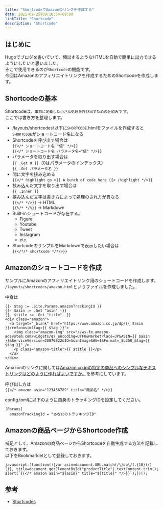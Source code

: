 ```yaml
---
title: "ShortcodeでAmazonのリンクを作成する"
date: 2021-07-25T09:16:54+09:00
linkTitle: "Shortcode"
description: "Shortcode"
---
```


## はじめに
Hugoでブログを書いていて、頻出するようなHTMLを自動で簡単に出力できるようにしたいと思いました。  
そこで使用できるのが`Shortcode`の機能です。  
今回はAmazonのアフィリエイトリンクを作成するためのShortcodeを作成します。  

## Shortcodeの基本
Shortcodeは、`事前に定義した小さな処理を呼び出すための仕組み`です。  
ここでは書き方を整理します。 

- /layouts/shortcodes/以下に`SHORTCODE`.htmlをファイルを作成すると  
  `SHORTCODE`がショートコード名になる
- Shortcodeを呼び出す場合は  
  `{{</* ショートコード名 "値" */>}}`  
  `{{</* ショートコード名 パラメータ名="値" */>}}`
- パラメータを取り出す場合は  
  `{{ .Get 0 }}`（0はパラメータのインデックス）  
  `{{ .Get パラメータ名 }}`
- 間に文字を挟み込める  
  `{{</* highlight go >}} A bunch of code here {{< /highlight */>}}`
- 挟み込んだ文字を取り出す場合は  
  `{{ .Inner }}`
- 挟み込んだ文字は書き方によって処理のされ方が異なる  
  `{{</* */>}}` -> HTML  
  `{{%/* */%}}` -> Markdown
- Built-inショートコードが存在する。
  - Figure
  - Youtube
  - Tweet
  - Instagram
  - etc.
- ShortcodeのサンプルをMarkdownで表示したい場合は  
  `{{</*/* shortcode */*/>}}`

## Amazonのショートコードを作成
サンプルにAmazonのアフィリエイトリンク用のショートコードを作成します。  
`/layouts/shortcodes/amazon.html`というファイルを作成しました。  

中身は
```
{{- $tag := .Site.Params.amazonTrackingId }}
{{- $asin := .Get "asin" -}}
{{- $title := .Get "title" -}}
<div class="amazon">
  <a target="_blank" href="https://www.amazon.co.jp/dp/{{ $asin }}/ref=nosim?tag={{ $tag }}">
    <img class="amazon-img" src="//ws-fe.amazon-adsystem.com/widgets/q?_encoding=UTF8&MarketPlace=JP&ASIN={{ $asin }}&ServiceVersion=20070822&ID=AsinImage&WS=1&Format=_SL350_&tag={{ $tag }}" />
    <p class="amazon-title">{{ $title }}</p>
  </a>
</div>
```

Amazonのリンクに関しては[Amazon.co.jpの特定の商品へのシンプルなテキストリンクはどのように作ればよいですか。](https://affiliate.amazon.co.jp/help/node/topic/GP38PJ6EUR6PFBEC)を参考にしています。  


呼び出し方は  
`{{</* amazon asin="123456789" title="商品名" */>}}`  

config.tomlに以下のように自身のトラッキングIDを設定してください。  
```
[Params]
  amazonTrackingId = "あなたのトラッキングID"
```

## Amazonの商品ページからShortcode作成
補足として、Amazonの商品ページからShortcodeを自動生成する方法を記載しておきます。  
以下をBookmarkletとして登録しておきます。  
```
javascript:(function(){var asin=document.URL.match(/\/dp\/(.{10})/)[1], title=document.getElementById("productTitle").textContent.trim(); alert(`{{</* amazon asin="${asin}" title="${title}" */>}}`);})();
```

## 参考
- [Shortcodes](https://gohugo.io/content-management/shortcodes/)